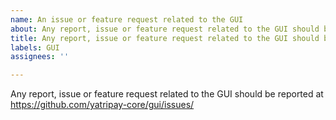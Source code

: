```yaml
---
name: An issue or feature request related to the GUI
about: Any report, issue or feature request related to the GUI should be reported at https://github.com/yatripay-core/gui/issues/
title: Any report, issue or feature request related to the GUI should be reported at https://github.com/yatripay-core/gui/issues/
labels: GUI
assignees: ''

---
```


Any report, issue or feature request related to the GUI should be reported at
https://github.com/yatripay-core/gui/issues/
